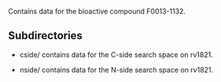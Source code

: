 Contains data for the bioactive compound F0013-1132.

## Subdirectories

- cside/ contains data for the C-side search space on rv1821.

- nside/ contains data for the N-side search space on rv1821.


